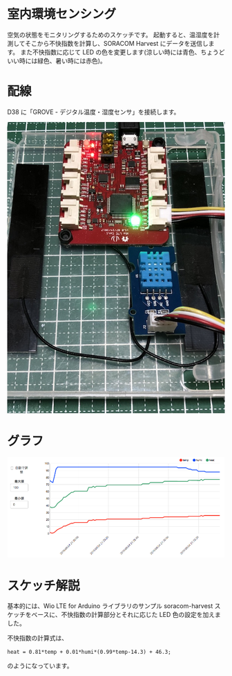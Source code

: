 # 室内環境センシング
空気の状態をモニタリングするためのスケッチです。
起動すると、温湿度を計測してそこから不快指数を計算し、SORACOM Harvest にデータを送信します。
また不快指数に応じて LED の色を変更します(涼しい時には青色、ちょうどいい時には緑色、暑い時には赤色)。

# 配線
D38 に「GROVE - デジタル温度・湿度センサ」を接続します。

![配線](../../../images/projects/WioLTE/air-condition/sensor.jpg)

# グラフ
![グラフ例](../../../images/projects/WioLTE/air-condition/harvest.png)

# スケッチ解説
基本的には、Wio LTE for Arduino ライブラリのサンプル soracom-harvest スケッチをベースに、不快指数の計算部分とそれに応じた LED 色の設定を加えました。

不快指数の計算式は、
```
heat = 0.81*temp + 0.01*humi*(0.99*temp-14.3) + 46.3;
```
のようになっています。
